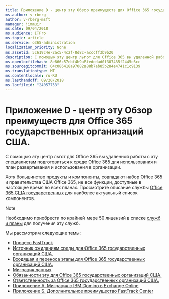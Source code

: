 ```yaml
---
title: Приложение D - центр эту Обзор преимуществ для Office 365 государственных организаций США.
ms.author: v-rberg
author: v-rberg-msft
manager: jimmuir
ms.date: 09/04/2018
ms.audience: ITPro
ms.topic: article
ms.service: o365-administration
localization_priority: None
ms.assetid: 5c619c4e-2ac5-4c2f-8d8c-acccff3b9b20
description: С помощью эту центр льгот для Office 365 вы удаленной работы с эту специалистам подготовиться к среде Office 365 для использования и план развертывания и использования в организации.
ms.openlocfilehash: 8e866c57ebf4b9a8fededad0f307435f2445e3cc
ms.sourcegitcommit: 04c086418a97082a88b7ab85b284e4741c1c9139
ms.translationtype: MT
ms.contentlocale: ru-RU
ms.lasthandoff: 09/20/2018
ms.locfileid: "24057753"
---
```

# <a name="appendix-d---fasttrack-center-benefit-overview-for-office-365-us-government"></a>Приложение D - центр эту Обзор преимуществ для Office 365 государственных организаций США.

С помощью эту центр льгот для Office 365 вы удаленной работы с эту специалистам подготовиться к среде Office 365 для использования и план развертывания и использования в организации. 
  
Хотя большинство продукты и компоненты, совпадают набор Office 365 и правительства США Office 365, не все функции, доступные в настоящее время во всех планах. Просмотрите описание службы [Office 365 США государственных](https://aka.ms/aboutgovcloud) для наиболее актуальный список компонентов.

> [!NOTE]
>Необходимо приобрести по крайней мере 50 лицензий в списке [служб и планы](eligible-services-and-plans.md) для получения эту служб.  

Мы рассмотрим следующие темы:
- [Процесс FastTrack](fasttrack-process.md) 
- [Источник ожиданиям среды для Office 365 государственных организаций США.](US-Gov-appendix-source-environment-expectations.md)   
- [Входящая и переноса этапы для Office 365 государственных организаций США.](US-Gov-appendix-onboarding-and-migration.md)
- [Миграция данных](data-migration.md)    
- [Обязанности эту для Office 365 государственных организаций США.](US-Gov-appendix-fasttrack-responsibilities.md)   
- [Ответственность за Office 365 государственных организаций США.](US-Gov-appendix-your-responsibilities.md) 
- [Приложение А. Миграция с IBM Domino в Exchange Online](from-ibm-domino-to-exchange-online.md)   
- [Приложение Б. Дополнительное преимущество FastTrack Center](fasttrack-additional-benefits.md)


